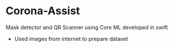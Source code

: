# Corona-Assist
Mask detector and QR Scanner using Core ML developed in swift
- Used images from internet to prepare dataset
